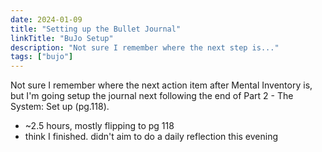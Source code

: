 ```yaml
---
date: 2024-01-09
title: "Setting up the Bullet Journal"
linkTitle: "BuJo Setup"
description: "Not sure I remember where the next step is..."
tags: ["bujo"]
---
```


Not sure I remember where the next action item after Mental Inventory is, but I'm going setup the journal next following the end of Part 2 - The System: Set up (pg.118).

* ~2.5 hours, mostly flipping to pg 118
* think I finished. didn't aim to do a daily reflection this evening
